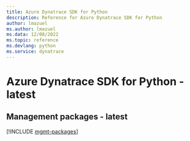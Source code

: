 ```yaml
---
title: Azure Dynatrace SDK for Python
description: Reference for Azure Dynatrace SDK for Python
author: lmazuel
ms.author: lmazuel
ms.data: 12/08/2022
ms.topic: reference
ms.devlang: python
ms.service: dynatrace
---
```

# Azure Dynatrace SDK for Python - latest

## Management packages - latest
[!INCLUDE [mgmt-packages](dynatrace-mgmt-index.md)]